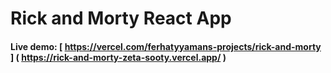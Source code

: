  
 # Rick and Morty React App 
 
#### Live demo: [ https://vercel.com/ferhatyyamans-projects/rick-and-morty ] ( https://rick-and-morty-zeta-sooty.vercel.app/ ) 
 
 
